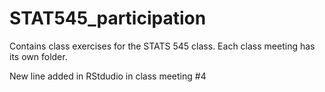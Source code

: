 # STAT545_participation

Contains class exercises for the STATS 545 class. Each class meeting has its own folder.

New line added in RStdudio in class meeting #4 